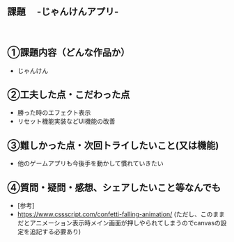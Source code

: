 ## 課題　 -じゃんけんアプリ-
​
## ①課題内容（どんな作品か）
- じゃんけん
​
## ②工夫した点・こだわった点
- 勝った時のエフェクト表示
- リセット機能実装などUI機能の改善
## ③難しかった点・次回トライしたいこと(又は機能)
- 他のゲームアプリも今後手を動かして慣れていきたい
​
## ④質問・疑問・感想、シェアしたいこと等なんでも
- [参考]
- https://www.cssscript.com/confetti-falling-animation/ (ただし、このままだとアニメーション表示時メイン画面が押しやられてしまうのでcanvasの設定を追記する必要あり)